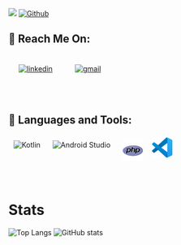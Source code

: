 ![](https://visitor-badge.laobi.icu/badge?page_id=bagaspardanailham18.bagaspardanailham18)
[![Github](https://img.shields.io/github/followers/bagaspardanailham18?label=Follow&style=social)](https://github.com/bagaspardanailham18)

## 🧰 Reach Me On:
<p align="left">
 <a href="https://www.linkedin.com/in/bagaspi/" target="_blank" rel="noopener noreferrer"> <img src="https://cdn-icons-png.flaticon.com/512/174/174857.png" alt="linkedin" height="40" style="vertical-align:top; margin:20px"></a>
 <a href="mailto:ibagaspardana@gmail.com"> <img src="https://cdn-icons-png.flaticon.com/512/281/281769.png" alt="gmail" height="40" style="vertical-align:top; margin:20px"></a>
</p>

<br />

## 🧰 Languages and Tools:
<p align="left">
<img src="https://user-images.githubusercontent.com/103866722/177941491-1947c6b0-6e38-4880-8bd7-01dac36165df.png" alt="Kotlin" height="40" style="vertical-align:top; margin:10px">
<img src="https://2.bp.blogspot.com/-VxlilzbNp10/W6kkFL0LzOI/AAAAAAAAFy4/9I8w_Y_Byq8N2858ue0w9sK2A5Fe9VE6gCLcBGAs/s1600/image1a.png" alt="Android Studio" height="40" style="vertical-align:top; margin:10px">
<img src="https://raw.githubusercontent.com/github/explore/80688e429a7d4ef2fca1e82350fe8e3517d3494d/topics/php/php.png" alt="PHP" height="40" style="vertical-align:top; margin:10px">
<img src="https://raw.githubusercontent.com/github/explore/80688e429a7d4ef2fca1e82350fe8e3517d3494d/topics/visual-studio-code/visual-studio-code.png" alt="VS Code" height="40" style="vertical-align:top; margin:4px">
</p>

<br />


# Stats
<!-- BLOG-POST-LIST:START -->
<!-- BLOG-POST-LIST:END -->


![Top Langs](https://github-readme-stats.vercel.app/api/top-langs/?username=bagaspardanailham18&theme=tokyonight)
![GitHub stats](https://github-readme-stats.vercel.app/api?username=bagaspardanailham18&show_icons=true&theme=tokyonight)
